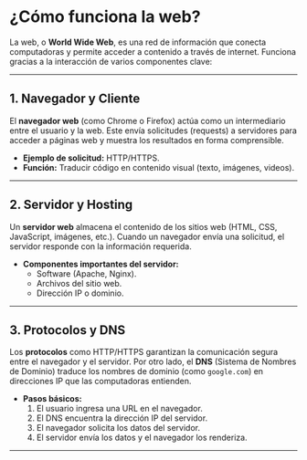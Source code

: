 # ¿Cómo funciona la web?

La web, o **World Wide Web**, es una red de información que conecta computadoras y permite acceder a contenido a través de internet. Funciona gracias a la interacción de varios componentes clave:

---

## 1. Navegador y Cliente
El **navegador web** (como Chrome o Firefox) actúa como un intermediario entre el usuario y la web. Este envía solicitudes (requests) a servidores para acceder a páginas web y muestra los resultados en forma comprensible.

- **Ejemplo de solicitud:** HTTP/HTTPS.
- **Función:** Traducir código en contenido visual (texto, imágenes, videos).

---

## 2. Servidor y Hosting
Un **servidor web** almacena el contenido de los sitios web (HTML, CSS, JavaScript, imágenes, etc.). Cuando un navegador envía una solicitud, el servidor responde con la información requerida.

- **Componentes importantes del servidor:**
  - Software (Apache, Nginx).
  - Archivos del sitio web.
  - Dirección IP o dominio.

---

## 3. Protocolos y DNS
Los **protocolos** como HTTP/HTTPS garantizan la comunicación segura entre el navegador y el servidor. Por otro lado, el **DNS** (Sistema de Nombres de Dominio) traduce los nombres de dominio (como `google.com`) en direcciones IP que las computadoras entienden.

- **Pasos básicos:**
  1. El usuario ingresa una URL en el navegador.
  2. El DNS encuentra la dirección IP del servidor.
  3. El navegador solicita los datos del servidor.
  4. El servidor envía los datos y el navegador los renderiza.

---